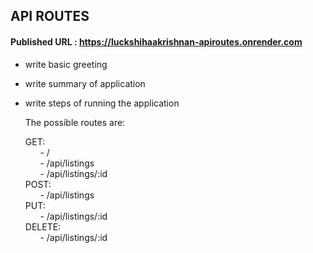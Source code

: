 ## API ROUTES

#### Published URL : https://luckshihaakrishnan-apiroutes.onrender.com



- write basic greeting
- write summary of application
- write steps of running the application

  The possible routes are:

  GET: <br/>
  &nbsp; &nbsp; &nbsp; - /  <br/>
  &nbsp; &nbsp; &nbsp; - /api/listings <br/>
  &nbsp; &nbsp; &nbsp; - /api/listings/:id  <br/>
  POST: <br/>
  &nbsp; &nbsp; &nbsp; - /api/listings <br/>
  PUT: <br/>
  &nbsp; &nbsp; &nbsp; - /api/listings/:id <br/>
  DELETE: <br/>
  &nbsp; &nbsp; &nbsp; - /api/listings/:id  <br/>
